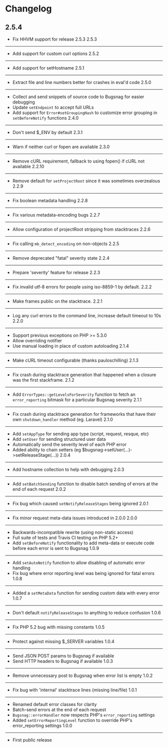 Changelog
=========
2.5.4
-----
- Fix HHVM support for release 2.5.3
2.5.3
-----
- Add support for custom curl options
2.5.2
-----
-   Add support for setHostname
2.5.1
-----
-   Extract file and line numbers better for crashes in eval'd code
2.5.0
-----
-   Collect and send snippets of source code to Bugsnag for easier debugging
-   Update `setEndpoint` to accept full URLs
-   Add support for `Error#setGroupingHash` to customize error grouping in
    `setBeforeNotify` functions
2.4.0
-----
-   Don't send $_ENV by default
2.3.1
-----
-   Warn if neither curl or fopen are available
2.3.0
-----
-   Remove cURL requirement, fallback to using fopen() if cURL not available
2.2.10
------
-   Remove default for `setProjectRoot` since it was sometimes overzealous
2.2.9
-----
-   Fix boolean metadata handling
2.2.8
-----
-   Fix various metadata-encoding bugs
2.2.7
-----
-   Allow configuration of projectRoot stripping from stacktraces
2.2.6
-----
-   Fix calling `mb_detect_encoding` on non-objects
2.2.5
-----
-   Remove deprecated "fatal" severity state
2.2.4
-----
-   Prepare 'severity' feature for release
2.2.3
-----
-   Fix invalid utf-8 errors for people using iso-8859-1 by default.
2.2.2
-----
-   Make frames public on the stacktrace.
2.2.1
-----
-   Log any curl errors to the command line, increase default timeout to 10s
2.2.0
-----
-   Support previous exceptions on PHP >= 5.3.0
-   Allow overriding notifier
-   Use manual loading in place of custom autoloading
2.1.4
-----
-   Make cURL timeout configurable (thanks pauloschilling)
2.1.3
-----
-   Fix crash during stacktrace generation that happened when a closure was
    the first stackframe.
2.1.2
-----
-   Add `ErrorTypes::getLevelsForSeverity` function to fetch an
    `error_reporting` bitmask for a particular Bugsnag severity
2.1.1
-----
-   Fix crash during stacktrace generation for frameworks that have their own
    `shutdown_handler` method (eg. Laravel)
2.1.0
-----
-   Add `setAppType` for sending app type (script, request, resque, etc)
-   Add `setUser` for sending structured user data
-   Automatically send the severity level of each PHP error
-   Added ability to chain setters (eg $bugsnag->setUser(...)->setReleaseStage(...))
2.0.4
-----
-   Add hostname collection to help with debugging
2.0.3
-----
-   Add `setBatchSending` function to disable batch sending of errors at the
    end of each request
2.0.2
-----
-   Fix bug which caused `setNotifyReleaseStages` being ignored
2.0.1
-----
-   Fix minor request meta-data issues introduced in 2.0.0
2.0.0
-----
-   Backwards-incompatible rewrite (using non-static access)
-   Full suite of tests and Travis CI testing on PHP 5.2+
-   Add `setBeforeNotify` functionality to add meta-data or execute code
    before each error is sent to Bugsnag
1.0.9
-----
-   Add `setAutoNotify` function to allow disabling of automatic error handling
-   Fix bug where error reporting level was being ignored for fatal errors
1.0.8
-----
-   Added a `setMetaData` function for sending custom data with every error
1.0.7
-----
-   Don't default `notifyReleaseStages` to anything to reduce confusion
1.0.6
-----
-   Fix PHP 5.2 bug with missing constants
1.0.5
-----
-   Protect against missing $_SERVER variables
1.0.4
-----
-   Send JSON POST params to Bugsnag if available
-   Send HTTP headers to Bugsnag if available
1.0.3
-----
-   Remove unnecessary post to Bugsnag when error list is empty
1.0.2
-----
-   Fix bug with 'internal' stacktrace lines (missing line/file)
1.0.1
-----
-   Renamed default error classes for clarity
-   Batch-send errors at the end of each request
-   `Bugsnag::errorHandler` now respects PHP's `error_reporting` settings
-   Added `setErrorReportingLevel` function to override PHP's error_reporting settings
1.0.0
-----
-   First public release
